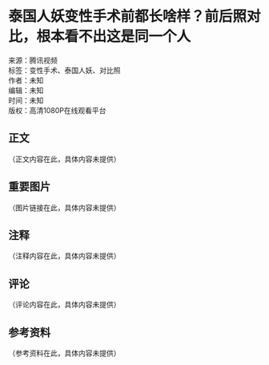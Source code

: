 # 泰国人妖变性手术前都长啥样？前后照对比，根本看不出这是同一个人

来源：腾讯视频  
标签：变性手术、泰国人妖、对比照  
作者：未知  
编辑：未知  
时间：未知  
版权：高清1080P在线观看平台  

## 正文

（正文内容在此，具体内容未提供）

## 重要图片

（图片链接在此，具体内容未提供）

## 注释

（注释内容在此，具体内容未提供）

## 评论

（评论内容在此，具体内容未提供）

## 参考资料

（参考资料在此，具体内容未提供）
<!-- tcd_original_link https://m.v.qq.com/play.html?vid=z0860it7ke0&faker=1&resid=70001002 -->
